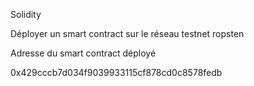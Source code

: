 Solidity

Déployer un smart contract sur le réseau testnet ropsten

Adresse du smart contract déployé 

0x429cccb7d034f9039933115cf878cd0c8578fedb
